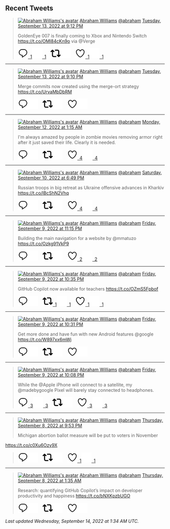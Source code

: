 ## Recent Tweets

> [![Abraham Williams's avatar](https://pbs.twimg.com/profile_images/897079141719195648/_mvh-QJH_mini.jpg)](https://twitter.com/abraham) [Abraham Williams](https://twitter.com/abraham) [@abraham](https://twitter.com/abraham) [Tuesday, September 13, 2022 at 9:12 PM](https://twitter.com/abraham/status/1569796154547634182)
>
> GoldenEye 007 is finally coming to Xbox and Nintendo Switch https://t.co/OMl84cKn9o via @Verge
>
> [![Reply](./images/reply_light.svg#gh-light-mode-only "Reply")&ensp;1](https://twitter.com/intent/tweet?in_reply_to=1569796154547634182#gh-light-mode-only)[![Reply](./images/reply.svg#gh-dark-mode-only "Reply")&ensp;1](https://twitter.com/intent/tweet?in_reply_to=1569796154547634182#gh-dark-mode-only)&emsp;[![Retweet](./images/retweet_light.svg#gh-light-mode-only "Retweet")](https://twitter.com/intent/retweet?tweet_id=1569796154547634182#gh-light-mode-only)[![Retweet](./images/retweet.svg#gh-dark-mode-only "Retweet")](https://twitter.com/intent/retweet?tweet_id=1569796154547634182#gh-dark-mode-only)&emsp;[![Like](./images/like_light.svg#gh-light-mode-only "Like")&ensp;1](https://twitter.com/intent/favorite?tweet_id=1569796154547634182#gh-light-mode-only)[![Like](./images/like.svg#gh-dark-mode-only "Like")&ensp;1](https://twitter.com/intent/favorite?tweet_id=1569796154547634182#gh-dark-mode-only)


---

> [![Abraham Williams's avatar](https://pbs.twimg.com/profile_images/897079141719195648/_mvh-QJH_mini.jpg)](https://twitter.com/abraham) [Abraham Williams](https://twitter.com/abraham) [@abraham](https://twitter.com/abraham) [Tuesday, September 13, 2022 at 9:10 PM](https://twitter.com/abraham/status/1569795750699180033)
>
> Merge commits now created using the merge-ort strategy https://t.co/UrvaMbDbRM
>
> [![Reply](./images/reply_light.svg#gh-light-mode-only "Reply")](https://twitter.com/intent/tweet?in_reply_to=1569795750699180033#gh-light-mode-only)[![Reply](./images/reply.svg#gh-dark-mode-only "Reply")](https://twitter.com/intent/tweet?in_reply_to=1569795750699180033#gh-dark-mode-only)&emsp;[![Retweet](./images/retweet_light.svg#gh-light-mode-only "Retweet")](https://twitter.com/intent/retweet?tweet_id=1569795750699180033#gh-light-mode-only)[![Retweet](./images/retweet.svg#gh-dark-mode-only "Retweet")](https://twitter.com/intent/retweet?tweet_id=1569795750699180033#gh-dark-mode-only)&emsp;[![Like](./images/like_light.svg#gh-light-mode-only "Like")](https://twitter.com/intent/favorite?tweet_id=1569795750699180033#gh-light-mode-only)[![Like](./images/like.svg#gh-dark-mode-only "Like")](https://twitter.com/intent/favorite?tweet_id=1569795750699180033#gh-dark-mode-only)


---

> [![Abraham Williams's avatar](https://pbs.twimg.com/profile_images/897079141719195648/_mvh-QJH_mini.jpg)](https://twitter.com/abraham) [Abraham Williams](https://twitter.com/abraham) [@abraham](https://twitter.com/abraham) [Monday, September 12, 2022 at 1:15 AM](https://twitter.com/abraham/status/1569132574869700613)
>
> I'm always amazed by people in zombie movies removing armor right after it just saved their life. Clearly it is needed.
>
> [![Reply](./images/reply_light.svg#gh-light-mode-only "Reply")](https://twitter.com/intent/tweet?in_reply_to=1569132574869700613#gh-light-mode-only)[![Reply](./images/reply.svg#gh-dark-mode-only "Reply")](https://twitter.com/intent/tweet?in_reply_to=1569132574869700613#gh-dark-mode-only)&emsp;[![Retweet](./images/retweet_light.svg#gh-light-mode-only "Retweet")](https://twitter.com/intent/retweet?tweet_id=1569132574869700613#gh-light-mode-only)[![Retweet](./images/retweet.svg#gh-dark-mode-only "Retweet")](https://twitter.com/intent/retweet?tweet_id=1569132574869700613#gh-dark-mode-only)&emsp;[![Like](./images/like_light.svg#gh-light-mode-only "Like")&ensp;4](https://twitter.com/intent/favorite?tweet_id=1569132574869700613#gh-light-mode-only)[![Like](./images/like.svg#gh-dark-mode-only "Like")&ensp;4](https://twitter.com/intent/favorite?tweet_id=1569132574869700613#gh-dark-mode-only)


---

> [![Abraham Williams's avatar](https://pbs.twimg.com/profile_images/897079141719195648/_mvh-QJH_mini.jpg)](https://twitter.com/abraham) [Abraham Williams](https://twitter.com/abraham) [@abraham](https://twitter.com/abraham) [Saturday, September 10, 2022 at 6:49 PM](https://twitter.com/abraham/status/1568673084336672768)
>
> Russian troops in big retreat as Ukraine offensive advances in Kharkiv https://t.co/lBcShN2Vhq
>
> [![Reply](./images/reply_light.svg#gh-light-mode-only "Reply")](https://twitter.com/intent/tweet?in_reply_to=1568673084336672768#gh-light-mode-only)[![Reply](./images/reply.svg#gh-dark-mode-only "Reply")](https://twitter.com/intent/tweet?in_reply_to=1568673084336672768#gh-dark-mode-only)&emsp;[![Retweet](./images/retweet_light.svg#gh-light-mode-only "Retweet")](https://twitter.com/intent/retweet?tweet_id=1568673084336672768#gh-light-mode-only)[![Retweet](./images/retweet.svg#gh-dark-mode-only "Retweet")](https://twitter.com/intent/retweet?tweet_id=1568673084336672768#gh-dark-mode-only)&emsp;[![Like](./images/like_light.svg#gh-light-mode-only "Like")&ensp;4](https://twitter.com/intent/favorite?tweet_id=1568673084336672768#gh-light-mode-only)[![Like](./images/like.svg#gh-dark-mode-only "Like")&ensp;4](https://twitter.com/intent/favorite?tweet_id=1568673084336672768#gh-dark-mode-only)


---

> [![Abraham Williams's avatar](https://pbs.twimg.com/profile_images/897079141719195648/_mvh-QJH_mini.jpg)](https://twitter.com/abraham) [Abraham Williams](https://twitter.com/abraham) [@abraham](https://twitter.com/abraham) [Friday, September 9, 2022 at 11:15 PM](https://twitter.com/abraham/status/1568377691916697602)
>
> Building the main navigation for a website by @mmatuzo https://t.co/Ozkg91VkP9
>
> [![Reply](./images/reply_light.svg#gh-light-mode-only "Reply")](https://twitter.com/intent/tweet?in_reply_to=1568377691916697602#gh-light-mode-only)[![Reply](./images/reply.svg#gh-dark-mode-only "Reply")](https://twitter.com/intent/tweet?in_reply_to=1568377691916697602#gh-dark-mode-only)&emsp;[![Retweet](./images/retweet_light.svg#gh-light-mode-only "Retweet")](https://twitter.com/intent/retweet?tweet_id=1568377691916697602#gh-light-mode-only)[![Retweet](./images/retweet.svg#gh-dark-mode-only "Retweet")](https://twitter.com/intent/retweet?tweet_id=1568377691916697602#gh-dark-mode-only)&emsp;[![Like](./images/like_light.svg#gh-light-mode-only "Like")&ensp;2](https://twitter.com/intent/favorite?tweet_id=1568377691916697602#gh-light-mode-only)[![Like](./images/like.svg#gh-dark-mode-only "Like")&ensp;2](https://twitter.com/intent/favorite?tweet_id=1568377691916697602#gh-dark-mode-only)


---

> [![Abraham Williams's avatar](https://pbs.twimg.com/profile_images/897079141719195648/_mvh-QJH_mini.jpg)](https://twitter.com/abraham) [Abraham Williams](https://twitter.com/abraham) [@abraham](https://twitter.com/abraham) [Friday, September 9, 2022 at 10:35 PM](https://twitter.com/abraham/status/1568367593932693504)
>
> GitHub Copilot now available for teachers https://t.co/OZmS5Fpbof
>
> [![Reply](./images/reply_light.svg#gh-light-mode-only "Reply")](https://twitter.com/intent/tweet?in_reply_to=1568367593932693504#gh-light-mode-only)[![Reply](./images/reply.svg#gh-dark-mode-only "Reply")](https://twitter.com/intent/tweet?in_reply_to=1568367593932693504#gh-dark-mode-only)&emsp;[![Retweet](./images/retweet_light.svg#gh-light-mode-only "Retweet")&ensp;1](https://twitter.com/intent/retweet?tweet_id=1568367593932693504#gh-light-mode-only)[![Retweet](./images/retweet.svg#gh-dark-mode-only "Retweet")&ensp;1](https://twitter.com/intent/retweet?tweet_id=1568367593932693504#gh-dark-mode-only)&emsp;[![Like](./images/like_light.svg#gh-light-mode-only "Like")&ensp;1](https://twitter.com/intent/favorite?tweet_id=1568367593932693504#gh-light-mode-only)[![Like](./images/like.svg#gh-dark-mode-only "Like")&ensp;1](https://twitter.com/intent/favorite?tweet_id=1568367593932693504#gh-dark-mode-only)


---

> [![Abraham Williams's avatar](https://pbs.twimg.com/profile_images/897079141719195648/_mvh-QJH_mini.jpg)](https://twitter.com/abraham) [Abraham Williams](https://twitter.com/abraham) [@abraham](https://twitter.com/abraham) [Friday, September 9, 2022 at 10:31 PM](https://twitter.com/abraham/status/1568366474128916480)
>
> Get more done and have fun with new Android features @google https://t.co/W897xx6mWj
>
> [![Reply](./images/reply_light.svg#gh-light-mode-only "Reply")](https://twitter.com/intent/tweet?in_reply_to=1568366474128916480#gh-light-mode-only)[![Reply](./images/reply.svg#gh-dark-mode-only "Reply")](https://twitter.com/intent/tweet?in_reply_to=1568366474128916480#gh-dark-mode-only)&emsp;[![Retweet](./images/retweet_light.svg#gh-light-mode-only "Retweet")](https://twitter.com/intent/retweet?tweet_id=1568366474128916480#gh-light-mode-only)[![Retweet](./images/retweet.svg#gh-dark-mode-only "Retweet")](https://twitter.com/intent/retweet?tweet_id=1568366474128916480#gh-dark-mode-only)&emsp;[![Like](./images/like_light.svg#gh-light-mode-only "Like")](https://twitter.com/intent/favorite?tweet_id=1568366474128916480#gh-light-mode-only)[![Like](./images/like.svg#gh-dark-mode-only "Like")](https://twitter.com/intent/favorite?tweet_id=1568366474128916480#gh-dark-mode-only)


---

> [![Abraham Williams's avatar](https://pbs.twimg.com/profile_images/897079141719195648/_mvh-QJH_mini.jpg)](https://twitter.com/abraham) [Abraham Williams](https://twitter.com/abraham) [@abraham](https://twitter.com/abraham) [Friday, September 9, 2022 at 10:08 PM](https://twitter.com/abraham/status/1568360609372164098)
>
> While the @Apple iPhone will connect to a satellite, my @madebygoogle Pixel will barely stay connected to headphones.
>
> [![Reply](./images/reply_light.svg#gh-light-mode-only "Reply")&ensp;3](https://twitter.com/intent/tweet?in_reply_to=1568360609372164098#gh-light-mode-only)[![Reply](./images/reply.svg#gh-dark-mode-only "Reply")&ensp;3](https://twitter.com/intent/tweet?in_reply_to=1568360609372164098#gh-dark-mode-only)&emsp;[![Retweet](./images/retweet_light.svg#gh-light-mode-only "Retweet")](https://twitter.com/intent/retweet?tweet_id=1568360609372164098#gh-light-mode-only)[![Retweet](./images/retweet.svg#gh-dark-mode-only "Retweet")](https://twitter.com/intent/retweet?tweet_id=1568360609372164098#gh-dark-mode-only)&emsp;[![Like](./images/like_light.svg#gh-light-mode-only "Like")&ensp;3](https://twitter.com/intent/favorite?tweet_id=1568360609372164098#gh-light-mode-only)[![Like](./images/like.svg#gh-dark-mode-only "Like")&ensp;3](https://twitter.com/intent/favorite?tweet_id=1568360609372164098#gh-dark-mode-only)


---

> [![Abraham Williams's avatar](https://pbs.twimg.com/profile_images/897079141719195648/_mvh-QJH_mini.jpg)](https://twitter.com/abraham) [Abraham Williams](https://twitter.com/abraham) [@abraham](https://twitter.com/abraham) [Thursday, September 8, 2022 at 9:53 PM](https://twitter.com/abraham/status/1567994675587387392)
>
> Michigan abortion ballot measure will be put to voters in November

https://t.co/c0Xu6Ozy9X
>
> [![Reply](./images/reply_light.svg#gh-light-mode-only "Reply")](https://twitter.com/intent/tweet?in_reply_to=1567994675587387392#gh-light-mode-only)[![Reply](./images/reply.svg#gh-dark-mode-only "Reply")](https://twitter.com/intent/tweet?in_reply_to=1567994675587387392#gh-dark-mode-only)&emsp;[![Retweet](./images/retweet_light.svg#gh-light-mode-only "Retweet")](https://twitter.com/intent/retweet?tweet_id=1567994675587387392#gh-light-mode-only)[![Retweet](./images/retweet.svg#gh-dark-mode-only "Retweet")](https://twitter.com/intent/retweet?tweet_id=1567994675587387392#gh-dark-mode-only)&emsp;[![Like](./images/like_light.svg#gh-light-mode-only "Like")&ensp;1](https://twitter.com/intent/favorite?tweet_id=1567994675587387392#gh-light-mode-only)[![Like](./images/like.svg#gh-dark-mode-only "Like")&ensp;1](https://twitter.com/intent/favorite?tweet_id=1567994675587387392#gh-dark-mode-only)


---

> [![Abraham Williams's avatar](https://pbs.twimg.com/profile_images/897079141719195648/_mvh-QJH_mini.jpg)](https://twitter.com/abraham) [Abraham Williams](https://twitter.com/abraham) [@abraham](https://twitter.com/abraham) [Thursday, September 8, 2022 at 1:35 AM](https://twitter.com/abraham/status/1567688138742546434)
>
> Research: quantifying GitHub Copilot’s impact on developer productivity and happiness https://t.co/bNXKpzbUGO
>
> [![Reply](./images/reply_light.svg#gh-light-mode-only "Reply")](https://twitter.com/intent/tweet?in_reply_to=1567688138742546434#gh-light-mode-only)[![Reply](./images/reply.svg#gh-dark-mode-only "Reply")](https://twitter.com/intent/tweet?in_reply_to=1567688138742546434#gh-dark-mode-only)&emsp;[![Retweet](./images/retweet_light.svg#gh-light-mode-only "Retweet")](https://twitter.com/intent/retweet?tweet_id=1567688138742546434#gh-light-mode-only)[![Retweet](./images/retweet.svg#gh-dark-mode-only "Retweet")](https://twitter.com/intent/retweet?tweet_id=1567688138742546434#gh-dark-mode-only)&emsp;[![Like](./images/like_light.svg#gh-light-mode-only "Like")](https://twitter.com/intent/favorite?tweet_id=1567688138742546434#gh-light-mode-only)[![Like](./images/like.svg#gh-dark-mode-only "Like")](https://twitter.com/intent/favorite?tweet_id=1567688138742546434#gh-dark-mode-only)


_Last updated Wednesday, September 14, 2022 at 1:34 AM UTC._
